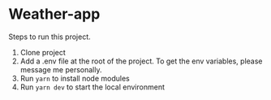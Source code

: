 # Weather-app

Steps to run this project. 

1. Clone project
2. Add a .env file at the root of the project. To get the env variables, please message me personally.
3. Run `yarn` to install node modules
4. Run `yarn dev` to start the local environment
